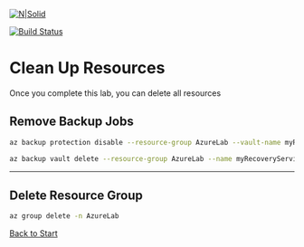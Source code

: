 

[![N|Solid](https://cldup.com/dTxpPi9lDf.thumb.png)](https://nodesource.com/products/nsolid)

[![Build Status](https://travis-ci.org/joemccann/dillinger.svg?branch=master)](https://travis-ci.org/joemccann/dillinger)

# Clean Up Resources

Once you complete this lab, you can delete all resources

## Remove Backup Jobs

```bash
az backup protection disable --resource-group AzureLab --vault-name myRecoveryServicesVault --container-name myVM1 --item-name myVM1 --delete-backup-data true

az backup vault delete --resource-group AzureLab --name myRecoveryServicesVault az group delete --name myResourceGroup
```

----

## Delete Resource Group

```bash
az group delete -n AzureLab
```
[Back to Start]

[Back to Start]: <https://github.com/Microsoft-USEduAzure/workshops/tree/master/AzureFundamentals>

